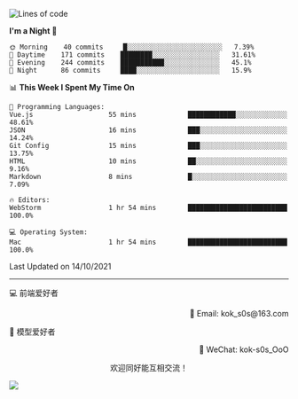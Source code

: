 <!--START_SECTION:waka-->
![Lines of code](https://img.shields.io/badge/From%20Hello%20World%20I%27ve%20Written-6.2%20million%20lines%20of%20code-blue)

**I'm a Night 🦉** 

```text
🌞 Morning    40 commits     █░░░░░░░░░░░░░░░░░░░░░░░░   7.39% 
🌆 Daytime    171 commits    ████████░░░░░░░░░░░░░░░░░   31.61% 
🌃 Evening    244 commits    ███████████░░░░░░░░░░░░░░   45.1% 
🌙 Night      86 commits     ████░░░░░░░░░░░░░░░░░░░░░   15.9%

```


📊 **This Week I Spent My Time On** 

```text
💬 Programming Languages: 
Vue.js                   55 mins             ████████████░░░░░░░░░░░░░   48.61% 
JSON                     16 mins             ███░░░░░░░░░░░░░░░░░░░░░░   14.24% 
Git Config               15 mins             ███░░░░░░░░░░░░░░░░░░░░░░   13.75% 
HTML                     10 mins             ██░░░░░░░░░░░░░░░░░░░░░░░   9.16% 
Markdown                 8 mins              █░░░░░░░░░░░░░░░░░░░░░░░░   7.09%

🔥 Editors: 
WebStorm                 1 hr 54 mins        █████████████████████████   100.0%

💻 Operating System: 
Mac                      1 hr 54 mins        █████████████████████████   100.0%

```


 Last Updated on 14/10/2021
<!--END_SECTION:waka-->

---

💻 前端爱好者 

<p align="right">
📧 Email: kok_s0s@163.com 
</p> 

<p align="left">
🧩 模型爱好者
</p>

<p align="right">
📲 WeChat: kok-s0s_OoO
</p>


<p align="center">欢迎同好能互相交流！</p>

<img align="center"  src="https://www.kok-s0s.top/usr/uploads/2021/01/4291479694.jpg">
